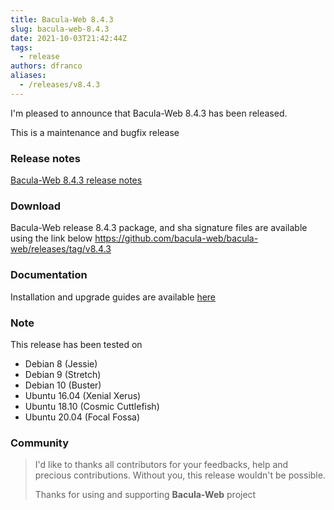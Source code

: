 ```yaml
---
title: Bacula-Web 8.4.3
slug: bacula-web-8.4.3
date: 2021-10-03T21:42:44Z
tags:
  - release
authors: dfranco
aliases:
  - /releases/v8.4.3
---
```


I'm pleased to announce that Bacula-Web 8.4.3 has been released.

<!-- truncate -->

This is a maintenance and bugfix release

### Release notes

[Bacula-Web 8.4.3 release notes](https://github.com/bacula-web/bacula-web/releases/tag/v8.4.3)

### Download

Bacula-Web release 8.4.3 package, and sha signature files are available using the link below
https://github.com/bacula-web/bacula-web/releases/tag/v8.4.3

### Documentation

Installation and upgrade guides are available [here](https://docs.bacula-web.org/en/latest/)

### Note

This release has been tested on

- Debian 8 (Jessie)
- Debian 9 (Stretch)
- Debian 10 (Buster)
- Ubuntu 16.04 (Xenial Xerus)
- Ubuntu 18.10 (Cosmic Cuttlefish)
- Ubuntu 20.04 (Focal Fossa)

### Community

> I'd like to thanks all contributors for your feedbacks, help and precious contributions.
> Without you, this release wouldn't be possible.
>
> Thanks for using and supporting **Bacula-Web** project